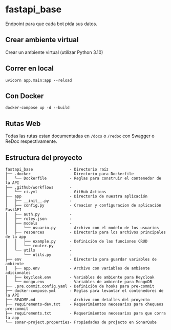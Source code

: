 # fastapi_base

Endpoint para que cada bot pida sus datos.

## Crear ambiente virtual

Crear un ambiente virtual (utilizar Python 3.10)

## Correr en local

    uvicorn app.main:app --reload


## Con Docker

    docker-compose up -d --build

## Rutas Web

Todas las rutas estan documentadas en ``/docs`` o ``/redoc`` con Swagger o ReDoc respectivamente.

## Estructura del proyecto

    fastapi_base                - Directorio raíz 
    ├── .docker                 - Directorio para Dockerfile
    │   └── Dockerfile          - Reglas para construir el contenedor de la API
    ├── .github/workflows       - 
    │   └── ci.yml              - GitHub Actions
    ├── app                     - Directorio de nuestra aplicación
    │   ├── __init__.py         - 
    │   ├── config.py           - Creacion y configuracion de aplicación FastAPI
    │   ├── auth.py             - 
    │   ├── roles.json          - 
    │   ├── models              -
    │   │   └── usuario.py      - Archivo con el modelo de los usuarios
    │   ├── resources           - Directorio para los archivos principales de la app
    │   │   ├── example.py      - Definición de las funciones CRUD  
    │   │   └── router.py       -
    │   └── utils               -
    │       └── utils.py        - 
    ├── env                     - Directorio para guardar variables de ambiente
    │   ├── app.env             - Archivo con variables de ambiente adicionales
    │   ├── keycloak.env        - Variables de ambiente para Keycloak
    │   └── mongo.env           - Variables de ambiente para MongoDB
    ├── .pre.commit.config.yaml - Definición de hooks para pre-commit
    ├── docker-compose.yml      - Reglas para levantar el contenedores de la API
    ├── README.md               - Archivo con detalles del proyecto
    ├── requirements-dev.txt    - Requerimientos necesarios para chequeos pre-commit
    ├── requirements.txt        - Requerimientos necesarios para que corra la app
    └── sonar-project.properties- Propiedades de projecto en SonarQube
